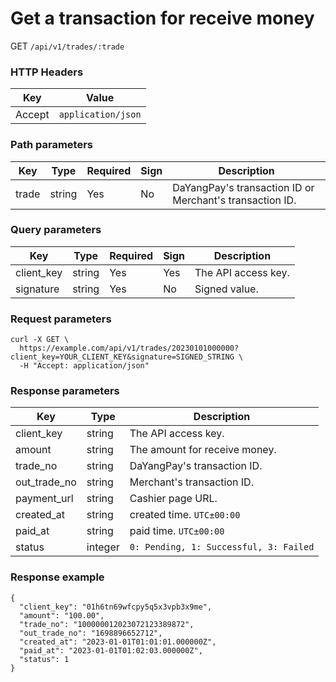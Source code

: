 # Get a transaction for receive money

GET `/api/v1/trades/:trade`

### HTTP Headers <Badge type="tip" text="Header" vertical="top" />

| Key    | Value              |
|--------|--------------------|
| Accept | `application/json` | 

### Path parameters <Badge type="tip" text="Path" vertical="top" />

| Key   | Type   | Required | Sign | Description                                              |                  
|-------|--------|----------|------|----------------------------------------------------------|
| trade | string | Yes      | No   | DaYangPay's transaction ID or Merchant's transaction ID. |

### Query parameters <Badge type="tip" text="Query" vertical="top" />

| Key        | Type   | Required | Sign | Description         |                  
|------------|--------|----------|------|---------------------|
| client_key | string | Yes      | Yes  | The API access key. |
| signature  | string | Yes      | No   | Signed value.       |

### Request parameters

```shell
curl -X GET \
  https://example.com/api/v1/trades/20230101000000?client_key=YOUR_CLIENT_KEY&signature=SIGNED_STRING \
  -H "Accept: application/json"
```

### Response parameters
| Key          | Type    | Description                            | 
|--------------|---------|----------------------------------------|
| client_key   | string  | The API access key.                    |
| amount       | string  | The amount for receive money.          |
| trade_no     | string  | DaYangPay's transaction ID.            |
| out_trade_no | string  | Merchant's transaction ID.             |
| payment_url  | string  | Cashier page URL.                      |
| created_at   | string  | created time. `UTC±00:00`              |
| paid_at      | string  | paid time. `UTC±00:00`                 |
| status       | integer | `0: Pending, 1: Successful, 3: Failed` |


### Response example

```json{8}
{
  "client_key": "01h6tn69wfcpy5q5x3vpb3x9me",
  "amount": "100.00",
  "trade_no": "100000012023072123389872",
  "out_trade_no": "1698896652712",
  "created_at": "2023-01-01T01:01:01.000000Z",
  "paid_at": "2023-01-01T01:02:03.000000Z",
  "status": 1
}
```
